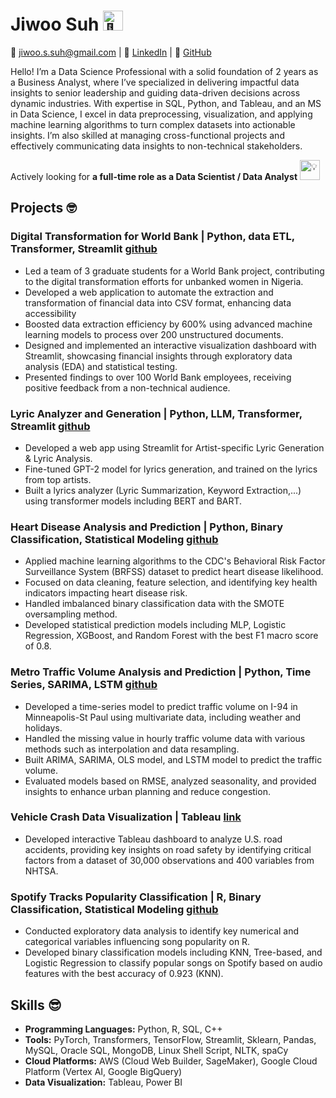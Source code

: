 
<!--
**jiwoosuh/jiwoosuh** is a ✨ _special_ ✨ repository because its `README.md` (this file) appears on your GitHub profile.

Here are some ideas to get you started:

- 🔭 I’m currently working on ...
- 🌱 I’m currently learning ...
- 👯 I’m looking to collaborate on ...
- 🤔 I’m looking for help with ...
- 💬 Ask me about ...
- 📫 How to reach me: ...
- 😄 Pronouns: ...
- ⚡ Fun fact: ...
-->

# Jiwoo Suh <picture> <source srcset="https://fonts.gstatic.com/s/e/notoemoji/latest/1f48e/512.webp" type="image/webp"><img src="https://fonts.gstatic.com/s/e/notoemoji/latest/1f48e/512.gif" alt="💎" width="32" height="32"></picture>

📧 jiwoo.s.suh@gmail.com | 💼 [LinkedIn](https://www.linkedin.com/in/jiwoosuh) | 🚀 [GitHub](https://github.com/jiwoosuh)

Hello! I’m a Data Science Professional with a solid foundation of 2 years as a Business Analyst, where I’ve specialized in delivering impactful data insights to senior leadership and guiding data-driven decisions across dynamic industries. With expertise in SQL, Python, and Tableau, and an MS in Data Science, I excel in data preprocessing, visualization, and applying machine learning algorithms to turn complex datasets into actionable insights. I’m also skilled at managing cross-functional projects and effectively communicating data insights to non-technical stakeholders.

Actively looking for **a full-time role as a Data Scientist / Data Analyst** <picture><source srcset="https://fonts.gstatic.com/s/e/notoemoji/latest/1f4a1/512.webp" type="image/webp"><img src="https://fonts.gstatic.com/s/e/notoemoji/latest/1f4a1/512.gif" alt="💡" width="32" height="32"></picture> 

## Projects 🤓

### Digital Transformation for World Bank | Python, data ETL, Transformer, Streamlit [github](https://github.com/jiwoosuh/CapstoneProject_WorldBank)

- Led a team of 3 graduate students for a World Bank project, contributing to the digital transformation efforts for unbanked women in Nigeria.
- Developed a web application to automate the extraction and transformation of financial data into CSV format, enhancing data accessibility 
- Boosted data extraction efficiency by 600% using advanced machine learning models to process over 200 unstructured documents.
- Designed and implemented an interactive visualization dashboard with Streamlit, showcasing financial insights through exploratory data analysis (EDA) and statistical testing.
- Presented findings to over 100 World Bank employees, receiving positive feedback from a non-technical audience.


### Lyric Analyzer and Generation | Python, LLM, Transformer, Streamlit [github](https://github.com/upmanyu1993/Final_Project_Group5)

- Developed a web app using Streamlit for Artist-specific Lyric Generation & Lyric Analysis.
- Fine-tuned GPT-2 model for lyrics generation, and trained on the lyrics from top artists.
- Built a lyrics analyzer (Lyric Summarization, Keyword Extraction,...) using transformer models including BERT and BART.

### Heart Disease Analysis and Prediction | Python, Binary Classification, Statistical Modeling [github](https://github.com/orangekim28/FinalProject-Group8)

- Applied machine learning algorithms to the CDC's Behavioral Risk Factor Surveillance System (BRFSS) dataset to predict heart disease likelihood.
- Focused on data cleaning, feature selection, and identifying key health indicators impacting heart disease risk.
- Handled imbalanced binary classification data with the SMOTE oversampling method.
- Developed statistical prediction models including MLP, Logistic Regression, XGBoost, and Random Forest with the best F1 macro score of 0.8.

### Metro Traffic Volume Analysis and Prediction | Python, Time Series, SARIMA, LSTM [github](https://github.com/jiwoosuh/MetroTrafficVolume)

- Developed a time-series model to predict traffic volume on I-94 in Minneapolis-St Paul using multivariate data, including weather and holidays.
- Handled the missing value in hourly traffic volume data with various methods such as interpolation and data resampling.
- Built ARIMA, SARIMA, OLS model, and LSTM model to predict the traffic volume. 
- Evaluated models based on RMSE, analyzed seasonality, and provided insights to enhance urban planning and reduce congestion.

### Vehicle Crash Data Visualization | Tableau [link](https://drive.google.com/file/d/1nP2Q4hF4mVgMcBlxVQw-fEgC-kiG0ZoO/view?usp=sharing)

- Developed interactive Tableau dashboard to analyze U.S. road accidents, providing key insights on road safety by identifying critical factors from a dataset of 30,000 observations and 400 variables from NHTSA.

### Spotify Tracks Popularity Classification | R, Binary Classification, Statistical Modeling [github](https://github.com/tanmayk26/T1-phoenix-22FA) 

- Conducted exploratory data analysis to identify key numerical and categorical variables influencing song popularity on R.
- Developed binary classification models including KNN, Tree-based, and Logistic Regression to classify popular songs on Spotify based on audio features with the best accuracy of 0.923 (KNN).

  
## Skills 😎

- **Programming Languages:** Python, R, SQL, C++
- **Tools:** PyTorch, Transformers, TensorFlow, Streamlit, Sklearn, Pandas, MySQL, Oracle SQL, MongoDB, Linux Shell Script, NLTK, spaCy
- **Cloud Platforms:** AWS (Cloud Web Builder, SageMaker), Google Cloud Platform (Vertex AI, Google BigQuery)
- **Data Visualization:** Tableau, Power BI

